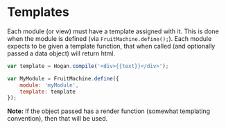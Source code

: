 # Templates

Each module (or view) must have a template assigned with it. This is done when the module is defined (via `FruitMachine.define();`). Each module expects to be given a template function, that when called (and optionally passed a data object) will return html.

```js
var template = Hogan.compile('<div>{{text}}</div>');

var MyModule = FruitMachine.define({
	module: 'myModule',
	template: template
});
```

**Note:** If the object passed has a render function (somewhat templating convention), then that will be used.
